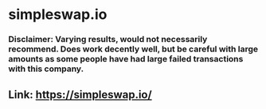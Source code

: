 # simpleswap.io

### Disclaimer: Varying results, would not necessarily recommend. Does work decently well, but be careful with large amounts as some people have had large failed transactions with this company. 
## Link: https://simpleswap.io/
